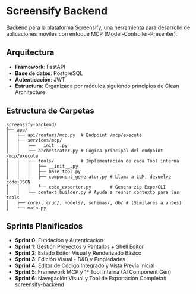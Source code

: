 # Screensify Backend

Backend para la plataforma Screensify, una herramienta para desarrollo de aplicaciones móviles con enfoque MCP (Model-Controller-Presenter).

## Arquitectura

- **Framework**: FastAPI
- **Base de datos**: PostgreSQL
- **Autenticación**: JWT
- **Estructura**: Organizada por módulos siguiendo principios de Clean Architecture

## Estructura de Carpetas

```
screensify-backend/
├── app/
│   ├── api/routers/mcp.py  # Endpoint /mcp/execute
│   ├── services/mcp/
│   │   ├── __init__.py
│   │   ├── orchestrator.py # Lógica principal del endpoint /mcp/execute
│   │   ├── tools/          # Implementación de cada Tool interna
│   │   │   ├── __init__.py
│   │   │   ├── base_tool.py
│   │   │   ├── component_generator.py # Llama a LLM, devuelve code+JSON
│   │   │   └── code_exporter.py       # Genera zip Expo/CLI
│   │   └── context_builder.py # Ayuda a reunir contexto para las tools
│   ├── core/, crud/, models/, schemas/, db/ # (Similares a antes)
│   └── main.py
```

## Sprints Planificados

- **Sprint 0**: Fundación y Autenticación
- **Sprint 1**: Gestión Proyectos y Pantallas + Shell Editor
- **Sprint 2**: Estado Editor Visual y Renderizado Básico
- **Sprint 3**: Edición Visual - D&D y Propiedades
- **Sprint 4**: Editor de Código Integrado y Vista Previa Inicial
- **Sprint 5**: Framework MCP y 1ª Tool Interna (AI Component Gen)
- **Sprint 6**: Navegación Visual y Tool de Exportación Completa#   s c r e e n s i f y - b a c k e n d  
 